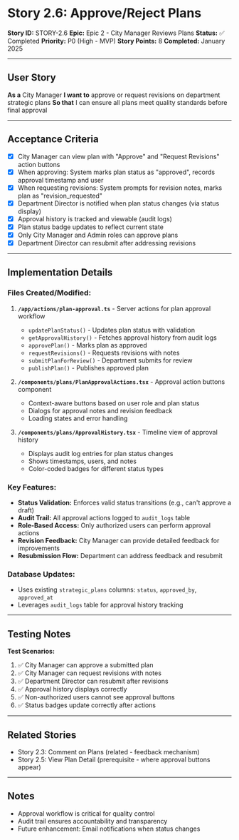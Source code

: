 # Story 2.6: Approve/Reject Plans

**Story ID:** STORY-2.6
**Epic:** Epic 2 - City Manager Reviews Plans
**Status:** ✅ Completed
**Priority:** P0 (High - MVP)
**Story Points:** 8
**Completed:** January 2025

---

## User Story

**As a** City Manager
**I want to** approve or request revisions on department strategic plans
**So that** I can ensure all plans meet quality standards before final approval

---

## Acceptance Criteria

- [x] City Manager can view plan with "Approve" and "Request Revisions" action buttons
- [x] When approving: System marks plan status as "approved", records approval timestamp and user
- [x] When requesting revisions: System prompts for revision notes, marks plan as "revision_requested"
- [x] Department Director is notified when plan status changes (via status display)
- [x] Approval history is tracked and viewable (audit logs)
- [x] Plan status badge updates to reflect current state
- [x] Only City Manager and Admin roles can approve plans
- [x] Department Director can resubmit after addressing revisions

---

## Implementation Details

### Files Created/Modified:

1. **`/app/actions/plan-approval.ts`** - Server actions for plan approval workflow
   - `updatePlanStatus()` - Updates plan status with validation
   - `getApprovalHistory()` - Fetches approval history from audit logs
   - `approvePlan()` - Marks plan as approved
   - `requestRevisions()` - Requests revisions with notes
   - `submitPlanForReview()` - Department submits for review
   - `publishPlan()` - Publishes approved plan

2. **`/components/plans/PlanApprovalActions.tsx`** - Approval action buttons component
   - Context-aware buttons based on user role and plan status
   - Dialogs for approval notes and revision feedback
   - Loading states and error handling

3. **`/components/plans/ApprovalHistory.tsx`** - Timeline view of approval history
   - Displays audit log entries for plan status changes
   - Shows timestamps, users, and notes
   - Color-coded badges for different status types

### Key Features:

- **Status Validation:** Enforces valid status transitions (e.g., can't approve a draft)
- **Audit Trail:** All approval actions logged to `audit_logs` table
- **Role-Based Access:** Only authorized users can perform approval actions
- **Revision Feedback:** City Manager can provide detailed feedback for improvements
- **Resubmission Flow:** Department can address feedback and resubmit

### Database Updates:

- Uses existing `strategic_plans` columns: `status`, `approved_by`, `approved_at`
- Leverages `audit_logs` table for approval history tracking

---

## Testing Notes

**Test Scenarios:**
1. ✅ City Manager can approve a submitted plan
2. ✅ City Manager can request revisions with notes
3. ✅ Department Director can resubmit after revisions
4. ✅ Approval history displays correctly
5. ✅ Non-authorized users cannot see approval buttons
6. ✅ Status badges update correctly after actions

---

## Related Stories

- Story 2.3: Comment on Plans (related - feedback mechanism)
- Story 2.5: View Plan Detail (prerequisite - where approval buttons appear)

---

## Notes

- Approval workflow is critical for quality control
- Audit trail ensures accountability and transparency
- Future enhancement: Email notifications when status changes
